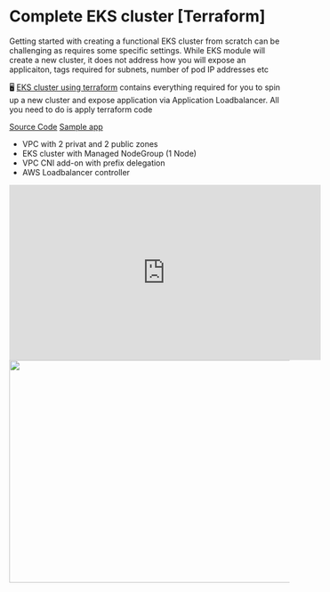 # Complete EKS cluster [Terraform]

Getting started with creating a functional EKS cluster from scratch can be challenging as requires some specific settings. While EKS module will create a new cluster, it does not address how you will expose an applicaiton, tags required for subnets, number of pod IP addresses etc

:desktop_computer:  [EKS cluster using terraform](https://github.com/vettom/aws-eks-terraform/tree/main/EKS-Cluster-ALB) contains everything required for you to spin up a new cluster and expose application via Application Loadbalancer. All you need to do is apply terraform code

[Source Code](https://github.com/vettom/aws-eks-terraform/tree/main/EKS-Cluster-ALB)
[Sample app](https://github.com/vettom/aws-eks-terraform/tree/main/EKS-Cluster-ALB/Sample-app)

- VPC with 2  privat and 2 public zones
- EKS cluster with Managed NodeGroup (1 Node)
- VPC CNI add-on with prefix delegation
- AWS Loadbalancer controller


<iframe width="560" height="315" src="https://www.youtube.com/embed/EAz6ap4pm6Y?si=IFt0DzUjjMvpQviY" title="YouTube video player" frameborder="0" allow="accelerometer; autoplay; clipboard-write; encrypted-media; gyroscope; picture-in-picture; web-share" referrerpolicy="strict-origin-when-cross-origin" allowfullscreen></iframe>

<img src="https://vettom.github.io/Eks/img/eks-design.png" width="600" height="400">